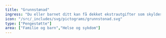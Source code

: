 ```yaml
---
title: "Grunnstønad"
ingress: "Du eller barnet ditt kan få dekket ekstrautgifter som skyldes en varig skade, sykdom eller funksjonsnedsettelse."
icon: "/src/_includes/svg/pictograms/grunnstonad.svg"
type: ["Pengestøtte"]
area: ["Familie og barn","Helse og sykdom"]
---
```

